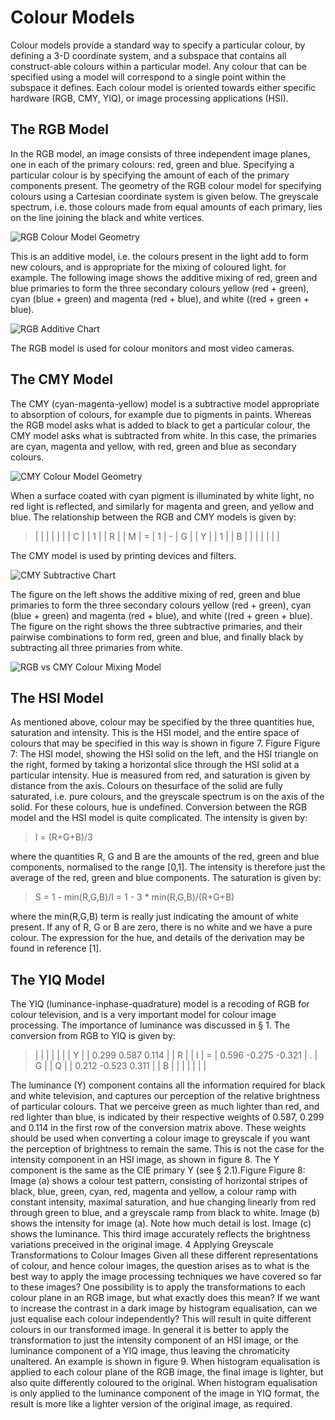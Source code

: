 # Colour Models
Colour models provide a standard way to specify a particular colour, by defining a 3-D coordinate system, and a subspace that contains all construct-able colours within a particular model. Any colour that can be specified using a model will correspond to a single
point within the subspace it defines. Each colour model is oriented towards either specific hardware (RGB, CMY, YIQ), or image processing applications (HSI).

## The RGB Model
In the RGB model, an image consists of three independent image planes, one in each of the primary colours: red, green and blue. Specifying a particular colour is by specifying the amount of each of the primary components present. The geometry of the RGB colour model for specifying colours using a Cartesian coordinate system is given below. The greyscale spectrum, i.e. those colours made from equal amounts of each primary, lies on the line joining the black and white vertices.

![RGB Colour Model Geometry]()

This is an additive model, i.e. the colours present in the light add to form new colours, and is appropriate for the mixing of coloured light. for example. The following image shows the additive mixing of red, green and blue primaries to form the three secondary colours yellow (red + green), cyan (blue + green) and magenta (red + blue), and white ((red + green + blue).

![RGB Additive Chart]()

The RGB model is used for colour monitors and most video cameras.

## The CMY Model
The CMY (cyan-magenta-yellow) model is a subtractive model appropriate to absorption of colours, for example due to pigments in paints. Whereas the RGB model asks what is added to black to get a particular colour, the CMY model asks what is subtracted from white. In this case, the primaries are cyan, magenta and yellow, with red, green and blue as secondary colours.

![CMY Colour Model Geometry]()

When a surface coated with cyan pigment is illuminated by white light, no red light is reflected, and similarly for magenta and green, and yellow and blue. The relationship between the RGB and CMY models is given by:

> |   |   |   |   |   |
> | C |   | 1 |   | R |
> | M | = | 1 | - | G |
> | Y |   | 1 |   | B |
> |   |   |   |   |   |

The CMY model is used by printing devices and filters.

![CMY Subtractive Chart]()

The figure on the left shows the additive mixing of red, green and blue primaries to form the three secondary colours yellow (red + green), cyan (blue + green) and magenta (red + blue), and white ((red + green + blue). The figure on the right shows the three subtractive primaries, and their pairwise combinations to form red, green and blue, and finally black by subtracting all three primaries from white.

![RGB vs CMY Colour Mixing Model]() 

## The HSI Model 
As mentioned above, colour may be specified by the three quantities hue, saturation and intensity. This is the HSI model, and the entire space of colours that may be specified in this way is shown in figure 7. Figure Figure 7: The HSI model, showing the HSI solid on the left, and the HSI triangle on the right, formed by taking a horizontal slice through the HSI solid at a particular intensity. Hue is measured from red, and saturation is given by distance from the axis. Colours on thesurface of the solid are fully saturated, i.e. pure colours, and the greyscale spectrum is on the axis of the solid. For these colours, hue is undefined. Conversion between the RGB model and the HSI model is quite complicated. The intensity is given by:

> I = (R+G+B)/3

where the quantities R, G and B are the amounts of the red, green and blue components, normalised to the range [0,1]. The intensity is therefore just the average of the red, green and blue components. The saturation is given by:

> S = 1 - min(R,G,B)/I = 1 - 3 * min(R,G,B)/(R+G+B)

where the min(R,G,B) term is really just indicating the amount of white present. If any of R, G or B are zero, there is no white and we have a pure colour. The expression for the hue, and details of the derivation may be found in reference [1].

## The YIQ Model
The YIQ (luminance-inphase-quadrature) model is a recoding of RGB for colour television, and is a very important model for colour image processing. The importance of luminance was discussed in § 1. The conversion from RGB to YIQ is given by:


> |   |   |                     |   |   |
> | Y |   | 0.299  0.587  0.114 |   | R |
> | I | = | 0.596 -0.275 -0.321 | . | G |
> | Q |   | 0.212 -0.523  0.311 |   | B |
> |   |   |                     |   |   |

The luminance (Y) component contains all the information required for black and white television, and captures our perception of the relative brightness of particular colours. That we perceive green as much lighter than red, and red lighter than blue, is indicated by their respective weights of 0.587, 0.299 and 0.114 in the first row of the conversion matrix above. These weights should be used when converting a colour image to greyscale if you want the perception of brightness to remain the same. This is not the case for the intensity component in an HSI image, as shown in figure 8. The Y component is the same as the CIE primary Y (see § 2.1).Figure Figure 8: Image (a) shows a colour test pattern, consisting of horizontal stripes of black, blue, green, cyan, red, magenta and yellow, a colour ramp with constant intensity, maximal saturation, and hue changing linearly from red through green to blue, and a greyscale ramp from black to white. Image (b) shows the intensity for image (a). Note how much detail is lost. Image (c) shows the luminance. This third image accurately reflects the brightness variations preceived in the original image. 4 Applying Greyscale Transformations to Colour Images Given all these different representations of colour, and hence colour images, the question arises as to what is the best way to apply the image processing techniques we have covered so far to these images? One possibility is to apply the transformations to each colour plane in an RGB image, but what exactly does this mean? If we want to increase the contrast in a dark image by histogram equalisation, can we just equalise each colour independently? This will result in quite different colours in our transformed image. In general it is better to apply the transformation to just the intensity component of an HSI image, or the luminance component of a YIQ image, thus leaving the chromaticity unaltered. An example is shown in figure 9. When histogram equalisation is applied to each colour plane of the RGB image, the final image is lighter, but also quite differently coloured to the original. When histogram equalisation is only applied to the luminance component of the image in YIQ format, the result is more like a lighter version of the original image, as required.
